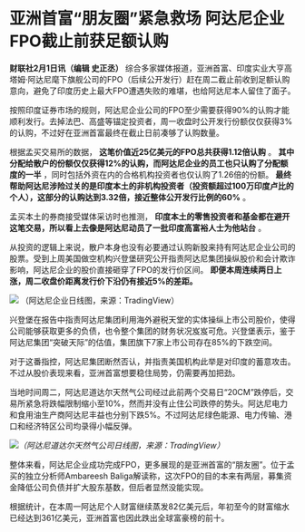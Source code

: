 # 亚洲首富“朋友圈”紧急救场 阿达尼企业FPO截止前获足额认购

**财联社2月1日讯（编辑 史正丞）**
综合多家媒体报道，亚洲首富、印度实业大亨高塔姆·阿达尼麾下旗舰公司的FPO（后续公开发行）赶在周二截止前收到足额认购意向，避免了印度历史上最大FPO遭遇失败的难堪，也给阿达尼本人留住了面子。

按照印度证券市场的规则，阿达尼企业公司的FPO至少需要获得90%的认购才能顺利发行。去掉法巴、高盛等锚定投资者，周一收盘时公开发行份额仅仅获得3%的认购，不过好在亚洲首富最终在截止日前凑够了认购数量。

根据孟买交易所的数据， **这笔价值近25亿美元的FPO总共获得1.12倍认购** 。
**其中分配给散户的份额仅仅获得12%的认购，而阿达尼企业的员工也只认购了分配额度的一半** ，同时包括外资在内的合格机构投资者也仅认购了1.26倍的份额。
**最终帮助阿达尼涉险过关的是印度本土的非机构投资者（投资额超过100万印度卢比的个人），这部分的认购达到3.32倍，接近整体公开发行比例的60%** 。

孟买本土的券商接受媒体采访时也推测， **印度本土的零售投资者和基金都在避开这笔交易，所以看上去像是阿达尼动员了一批印度高富裕人士为他站台** 。

从投资的逻辑上来说，散户本身也没有必要通过认购新股来持有阿达尼企业公司的股票。受到上周美国做空机构兴登堡研究公开指责阿达尼集团操纵股价和会计欺诈影响，阿达尼企业的股价直接砸穿了FPO的发行价区间。
**即便本周连续两日上涨，周二收盘价距离发行价下沿仍有接近5%的差距。**

![](https://inews.gtimg.com/newsapp_bt/0/15636895352/1000)
（阿达尼企业日线图，来源：TradingView）

兴登堡在报告中指责阿达尼集团利用海外避税天堂的实体操纵上市公司股价，使得公司能够获取更多的负债，也令整个集团的财务状况岌岌可危。兴登堡表示，鉴于阿达尼集团“突破天际”的估值，集团旗下7家上市公司存在85%的下跌空间。

对于这番指控，阿达尼集团断然否认，并指责美国机构此举是对印度的蓄意攻击。不过从股价表现来看，亚洲首富想要稳住局势，仍需要再加把劲。

当地时间周二，阿达尼道达尔天然气公司经过此前两个交易日“20CM”跌停后，交易所紧急将跌幅限制缩小至10%，然而并没有止住公司跌停的势头。阿达尼电力和食用油生产商阿达尼丰益也分别下跌5%。不过阿达尼绿色能源、电力传输、港口和经济特区公司均录得小幅反弹。

![](https://inews.gtimg.com/newsapp_bt/0/15636895361/1000)_（阿达尼道达尔天然气公司日线图，来源：TradingView）_

整体来看，阿达尼企业成功完成FPO，更多展现的是亚洲首富的“朋友圈”。位于孟买的独立分析师Ambareesh
Baliga解读称，这次FPO的目的本来有两层，募集资金降低公司负债并扩大股东基数，但后者显然没能实现。

根据统计，在本周一阿达尼个人财富继续蒸发82亿美元后，年初至今的财富缩水已经达到361亿美元，亚洲首富也因此跌出全球富豪榜的前十。

